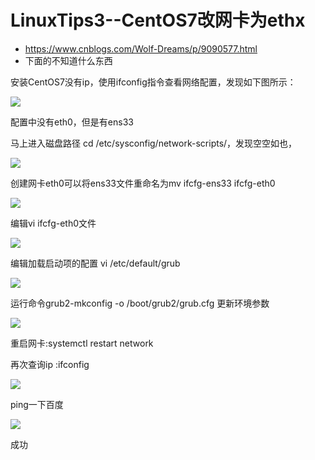 # LinuxTips3--CentOS7改网卡为ethx

+ https://www.cnblogs.com/Wolf-Dreams/p/9090577.html
+ 下面的不知道什么东西

安装CentOS7没有ip，使用ifconfig指令查看网络配置，发现如下图所示：

 ![](https://img-blog.csdn.net/20180926170544574?watermark/2/text/aHR0cHM6Ly9ibG9nLmNzZG4ubmV0L3NtZDI1NzU2MjQ1NTU=/font/5a6L5L2T/fontsize/400/fill/I0JBQkFCMA==/dissolve/70)

 配置中没有eth0，但是有ens33

 马上进入磁盘路径 cd /etc/sysconfig/network-scripts/，发现空空如也，

 ![](https://img-blog.csdn.net/20180926170553919?watermark/2/text/aHR0cHM6Ly9ibG9nLmNzZG4ubmV0L3NtZDI1NzU2MjQ1NTU=/font/5a6L5L2T/fontsize/400/fill/I0JBQkFCMA==/dissolve/70)

 创建网卡eth0可以将ens33文件重命名为mv ifcfg-ens33 ifcfg-eth0

 ![](https://img-blog.csdn.net/20180926171345832?watermark/2/text/aHR0cHM6Ly9ibG9nLmNzZG4ubmV0L3NtZDI1NzU2MjQ1NTU=/font/5a6L5L2T/fontsize/400/fill/I0JBQkFCMA==/dissolve/70)

 编辑vi ifcfg-eth0文件

 ![](https://img-blog.csdn.net/20180926171832597?watermark/2/text/aHR0cHM6Ly9ibG9nLmNzZG4ubmV0L3NtZDI1NzU2MjQ1NTU=/font/5a6L5L2T/fontsize/400/fill/I0JBQkFCMA==/dissolve/70)

 编辑加载启动项的配置 vi /etc/default/grub

 ![](https://img-blog.csdn.net/20180926172650846?watermark/2/text/aHR0cHM6Ly9ibG9nLmNzZG4ubmV0L3NtZDI1NzU2MjQ1NTU=/font/5a6L5L2T/fontsize/400/fill/I0JBQkFCMA==/dissolve/70)

 运行命令grub2-mkconfig -o /boot/grub2/grub.cfg 更新环境参数

 ![](https://img-blog.csdn.net/20180926172655283?watermark/2/text/aHR0cHM6Ly9ibG9nLmNzZG4ubmV0L3NtZDI1NzU2MjQ1NTU=/font/5a6L5L2T/fontsize/400/fill/I0JBQkFCMA==/dissolve/70)

 重启网卡:systemctl restart network

 再次查询ip :ifconfig

 ![](https://img-blog.csdn.net/20180926172846746?watermark/2/text/aHR0cHM6Ly9ibG9nLmNzZG4ubmV0L3NtZDI1NzU2MjQ1NTU=/font/5a6L5L2T/fontsize/400/fill/I0JBQkFCMA==/dissolve/70)

 ping一下百度

 ![](https://img-blog.csdn.net/20180926172901885?watermark/2/text/aHR0cHM6Ly9ibG9nLmNzZG4ubmV0L3NtZDI1NzU2MjQ1NTU=/font/5a6L5L2T/fontsize/400/fill/I0JBQkFCMA==/dissolve/70)

 成功

   
